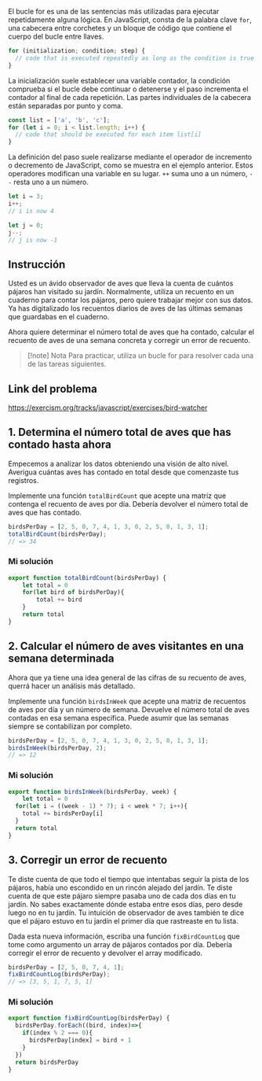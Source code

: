El bucle for es una de las sentencias más utilizadas para ejecutar repetidamente alguna lógica. En JavaScript, consta de la palabra clave `for`, una cabecera entre corchetes y un bloque de código que contiene el cuerpo del bucle entre llaves.

```js
for (initialization; condition; step) {
  // code that is executed repeatedly as long as the condition is true
}
```

La inicialización suele establecer una variable contador, la condición comprueba si el bucle debe continuar o detenerse y el paso incrementa el contador al final de cada repetición. Las partes individuales de la cabecera están separadas por punto y coma.

```js
const list = ['a', 'b', 'c'];
for (let i = 0; i < list.length; i++) {
  // code that should be executed for each item list[i]
}
```

La definición del paso suele realizarse mediante el operador de incremento o decremento de JavaScript, como se muestra en el ejemplo anterior. Estos operadores modifican una variable en su lugar. `++` suma uno a un número, `--` resta uno a un número.

```js
let i = 3;
i++;
// i is now 4

let j = 0;
j--;
// j is now -1
```
## Instrucción 

Usted es un ávido observador de aves que lleva la cuenta de cuántos pájaros han visitado su jardín. Normalmente, utiliza un recuento en un cuaderno para contar los pájaros, pero quiere trabajar mejor con sus datos. Ya has digitalizado los recuentos diarios de aves de las últimas semanas que guardabas en el cuaderno.  
  
Ahora quiere determinar el número total de aves que ha contado, calcular el recuento de aves de una semana concreta y corregir un error de recuento.

>[!note] Nota
>Para practicar, utiliza un bucle for para resolver cada una de las tareas siguientes.

## Link del problema 

https://exercism.org/tracks/javascript/exercises/bird-watcher
## 1. Determina el número total de aves que has contado hasta ahora

Empecemos a analizar los datos obteniendo una visión de alto nivel. Averigua cuántas aves has contado en total desde que comenzaste tus registros.  
  
Implemente una función `totalBirdCount` que acepte una matriz que contenga el recuento de aves por día. Debería devolver el número total de aves que has contado.

```js
birdsPerDay = [2, 5, 0, 7, 4, 1, 3, 0, 2, 5, 0, 1, 3, 1];
totalBirdCount(birdsPerDay);
// => 34
```
### Mi solución 

```js
export function totalBirdCount(birdsPerDay) {
	let total = 0
	for(let bird of birdsPerDay){
	    total += bird
	}
	return total
}
```
## 2. Calcular el número de aves visitantes en una semana determinada

Ahora que ya tiene una idea general de las cifras de su recuento de aves, querrá hacer un análisis más detallado.  
  
Implemente una función `birdsInWeek` que acepte una matriz de recuentos de aves por día y un número de semana. Devuelve el número total de aves contadas en esa semana específica. Puede asumir que las semanas siempre se contabilizan por completo.

```js
birdsPerDay = [2, 5, 0, 7, 4, 1, 3, 0, 2, 5, 0, 1, 3, 1];
birdsInWeek(birdsPerDay, 2);
// => 12
```
### Mi solución

```js
export function birdsInWeek(birdsPerDay, week) {
    let total = 0
  for(let i = ((week - 1) * 7); i < week * 7; i++){
    total += birdsPerDay[i]
  }
  return total
}
```

## 3. Corregir un error de recuento

Te diste cuenta de que todo el tiempo que intentabas seguir la pista de los pájaros, había uno escondido en un rincón alejado del jardín. Te diste cuenta de que este pájaro siempre pasaba uno de cada dos días en tu jardín. No sabes exactamente dónde estaba entre esos días, pero desde luego no en tu jardín. Tu intuición de observador de aves también te dice que el pájaro estuvo en tu jardín el primer día que rastreaste en tu lista.  
  
Dada esta nueva información, escriba una función `fixBirdCountLog` que tome como argumento un array de pájaros contados por día. Debería corregir el error de recuento y devolver el array modificado.

```js
birdsPerDay = [2, 5, 0, 7, 4, 1];
fixBirdCountLog(birdsPerDay);
// => [3, 5, 1, 7, 5, 1]
```
### Mi solución

```js
export function fixBirdCountLog(birdsPerDay) {
  birdsPerDay.forEach((bird, index)=>{
    if(index % 2 === 0){
      birdsPerDay[index] = bird + 1 
    } 
  })
  return birdsPerDay
}
```
